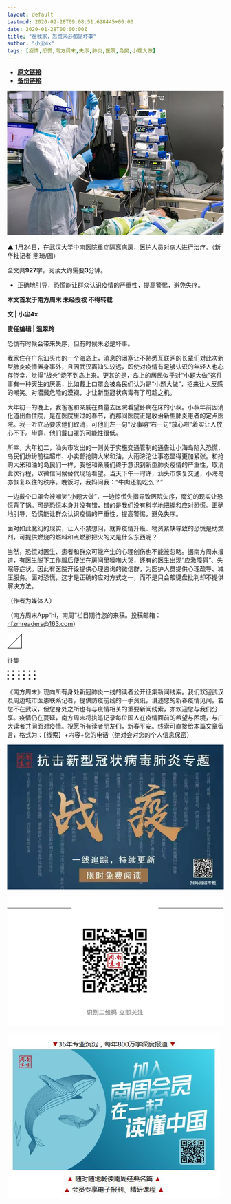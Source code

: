 ```yaml
---
layout: default
Lastmod: 2020-02-28T09:08:51.628445+00:00
date: 2020-01-28T00:00:00Z
title: "在我家，恐慌未必都是坏事"
author: "小尘4x"
tags: [疫情,恐慌,南方周末,失序,肺炎,医院,岛民,小题大做]
---
```


* [**原文链接**](http://mp.weixin.qq.com/s?__biz=Njk5MTE1&mid=2652403687&idx=2&sn=fa780175082681302c62b63ddc15ccb6&chksm=33d98a6304ae0375b56ecf9a06e4177653384b590f25a180e5b6f1197d6726eb196596172b74#rd)
* [**备份链接**](http://archive.ph/5ecdf)


![](/images/post/10a32265a1a565d28d7186da9b28d465.jpg)

****************▲**************** 1月24日，在武汉大学中南医院重症隔离病房，医护人员对病人进行治疗。（新华社记者 熊琦/图）  

全文共****927****字，阅读大约需要**3**分钟。

  

*   正确地引导，恐慌能让群众认识疫情的严重性，提高警惕，避免失序。  
    

**本文首发于南方周末 未经授权 不得转载**

**文 | 小尘4x**

**责任编辑 | 温翠玲**

恐慌有时候会带来失序，但有时候未必是坏事。

我家住在广东汕头市的一个海岛上，消息的闭塞让不熟悉互联网的长辈们对此次新型肺炎疫情置身事外，且因武汉离汕头较远，即使对疫情有足够认识的年轻人也心存侥幸，觉得“战火”烧不到岛上来。更甚的是，岛上的居民似乎对“小题大做”这件事有一种天生的厌恶，比如戴上口罩会被岛民们认为是“小题大做”，招来让人反感的嘲笑。对潜藏危险的漠视，才让新型冠状病毒有了可趁之机。

大年初一的晚上，我爸爸和亲戚在商量去医院看望卧病在床的小叔。小叔年前因消化道出血住院，是在医院里过的春节，而那间医院正是收治新型肺炎患者的定点医院。我一听立马要求他们取消，可他们左一句“没事呐”右一句“放心啦”着实让人放心不下。毕竟，他们戴口罩的可能性很低。

所幸，大年初二，汕头市发出的一则关于实施交通管制的通告让小海岛陷入恐慌，岛民们纷纷前往超市、小卖部抢购大米和油，大雨滂沱让事态显得更加紧张。和抢购大米和油的岛民们一样，我爸和亲戚们终于意识到新型肺炎疫情的严重性，取消此次行程，以微信问候替代现场看望。当天下午一时许，汕头市恢复交通，小海岛亦恢复以往的秩序。晚饭时，我妈问我：“牛肉还能吃么？”

一边戴个口罩会被嘲笑“小题大做”，一边惊慌失措导致医院失序，魔幻的现实让恐慌背了锅。可是恐慌本身并没有错，错的是我们没有科学地把握和应对恐慌。正确地引导，恐慌能让群众认识疫情的严重性，提高警惕，避免失序。

面对如此魔幻的现实，让人不禁想问，就算疫情升级、物资紧缺导致的恐慌是助燃剂，可提供燃烧的燃料和点燃那把火的又是什么东西呢？

当然，恐慌对医生、患者和群众可能产生的心理创伤也不能被忽略。据南方周末报道，有医生脱下工作服后便坐在房间里嚎啕大哭，还有的医生出现“应激障碍”、失眠等症状。因此有医院开设提供心理咨询的微信群，为医护人员提供心理疏导、减压服务。面对恐慌，这才是正确的应对方式之一，而不是只会敲键盘批判却不提供解决方法。

（作者为媒体人）

（南方周末App“hi，南周”栏目期待您的来稿。投稿邮箱：nfzmreaders@163.com）

  

  

  

![](/images/post/458f0f5b0676eb7f1a31039be5e9fa15.jpg)

征集

  

![](/images/post/6c682736f28f926572665e56db3af054.jpg)

《南方周末》现向所有身处新冠肺炎一线的读者公开征集新闻线索。我们欢迎武汉及周边城市医患联系记者，提供防疫前线的一手资讯，讲述您的新春疫情见闻。若您不在武汉，但您身处之所也有与疫情相关的重要新闻线索，亦欢迎您与我们分享。疫情仍在蔓延，南方周末将执笔记录每位国人在疫情面前的希望与困境，与广大读者共同面对疫情。祝愿所有读者朋友们，新春平安。线索可直接给本篇文章留言，格式为：【线索】+内容+您的电话（绝对会对您的个人信息保密）

  

  

  

[![](/images/post/92d390ec60a19857cb06cdd9e9468a06.jpg)](http://www.infzm.com/content/174984?from=nfzmwx)

  

![](/images/post/199619e2636ae24ac70fc2cc00baaa25.jpg)

[![](/images/post/bc640b661b3af328e341d4a933e27fc5.jpg)](http://www.infzm.com/wap/#/vip?plnl=104)

